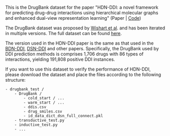 This is the DrugBank dataset for the paper "HDN-DDI: a novel framework for predicting drug-drug interactions using hierarchical molecular graphs and enhanced dual-view representation learning" (Paper | [Code](https://github.com/jcsun-00/HDN-DDI.git))

The DrugBank dataset was proposed by [Wishart et al](https://doi.org/10.1093/nar/gkx1037). and has been iterated in multiple versions. The full dataset can be found [here](https://go.drugbank.com/).

The version used in the HDN-DDI paper is the same as that used in the [BDN-DDI](https://doi.org/10.1016/j.compbiomed.2023.107340), [DSN-DDI](https://doi.org/10.1093/bib/bbac597) and other papers. Specifically, the DrugBank used by DDI prediction methods is comprises 1,706 drugs with 86 types of interactions, yielding 191,808 positive DDI instances.

If you want to use this dataset to verify the performance of HDN-DDI, please download the dataset and place the files according to the following structure:
```
- drugbank_test /
    - DrugBank /
        - cold_start / ...
        - warm_start / ...
        - ddis.csv
        - drug_smiles.csv
        - id_data_dict_dsn_full_connect.pkl
    - transductive_test.py
    - inductive_test.py
    - ...
```

